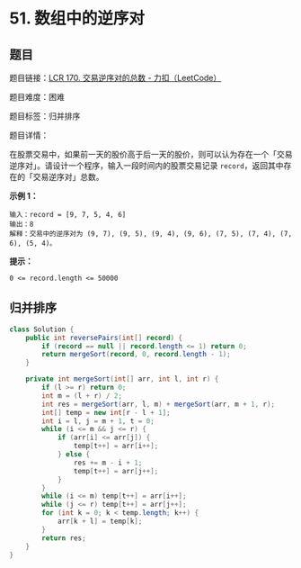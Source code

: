 # 51. 数组中的逆序对

## 题目

题目链接：[LCR 170. 交易逆序对的总数 - 力扣（LeetCode）](https://leetcode.cn/problems/shu-zu-zhong-de-ni-xu-dui-lcof/description/)

题目难度：困难

题目标签：归并排序

题目详情：

在股票交易中，如果前一天的股价高于后一天的股价，则可以认为存在一个「交易逆序对」。请设计一个程序，输入一段时间内的股票交易记录 `record`，返回其中存在的「交易逆序对」总数。

**示例 1：**

```
输入：record = [9, 7, 5, 4, 6]
输出：8
解释：交易中的逆序对为 (9, 7), (9, 5), (9, 4), (9, 6), (7, 5), (7, 4), (7, 6), (5, 4)。
```

**提示：**

```
0 <= record.length <= 50000
```



## 归并排序

``` java
class Solution {
    public int reversePairs(int[] record) {
        if (record == null || record.length <= 1) return 0;
        return mergeSort(record, 0, record.length - 1);
    }

    private int mergeSort(int[] arr, int l, int r) {
        if (l >= r) return 0;
        int m = (l + r) / 2;
        int res = mergeSort(arr, l, m) + mergeSort(arr, m + 1, r);
        int[] temp = new int[r - l + 1];
        int i = l, j = m + 1, t = 0;
        while (i <= m && j <= r) {
            if (arr[i] <= arr[j]) {
                temp[t++] = arr[i++];
            } else {
                res += m - i + 1;
                temp[t++] = arr[j++];
            }
        }
        while (i <= m) temp[t++] = arr[i++];
        while (j <= r) temp[t++] = arr[j++];
        for (int k = 0; k < temp.length; k++) {
            arr[k + l] = temp[k];
        }
        return res;
    }
}
```